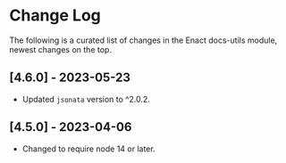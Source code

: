 # Change Log

The following is a curated list of changes in the Enact docs-utils module, newest changes on the top.

## [4.6.0] - 2023-05-23

- Updated `jsonata` version to ^2.0.2.

## [4.5.0] - 2023-04-06

- Changed to require node 14 or later.

